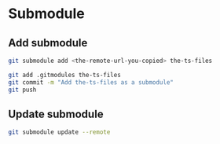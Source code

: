 # Submodule

## Add submodule

```bash
git submodule add <the-remote-url-you-copied> the-ts-files
```

```bash
git add .gitmodules the-ts-files
git commit -m "Add the-ts-files as a submodule"
git push
```

## Update submodule

```bash
git submodule update --remote
```

